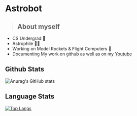 
# Astrobot 
> ## About myself
- CS Undergrad 👦
- Astrophile 👨‍🚀
- Working on Model Rockets & Flight Computers 🚀
- Documenting My work on github as well as on my [Youtube](https://www.youtube.com/@8bit_chronicles)






## Github Stats

![Anurag's GitHub stats](https://github-readme-stats.vercel.app/api?username=Astrobot-me&show_icons=true&theme=prussian)

## Language Stats

[![Top Langs](https://github-readme-stats.vercel.app/api/top-langs/?username=Astrobot-me&layout=compact&theme=prussian)](https://github.com/anuraghazra/github-readme-stats)



